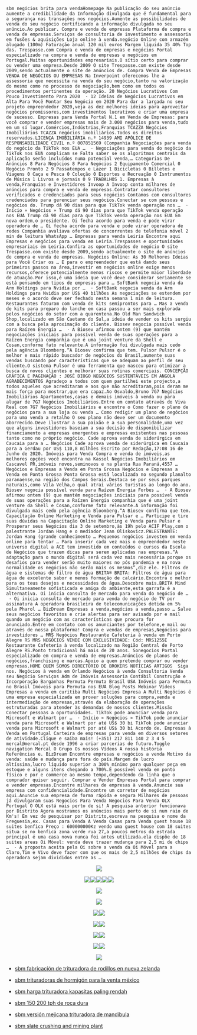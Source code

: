 
```
sbm negócios brita para vendaHomepage Na publicação do seu anúncio aumente a credibilidade da Informação divulgada que é fundamental para a segurança nas transações nos negócios.Aumente as possibilidades de venda do seu negócio certificando a informação divulgada no seu anúncio.Ao publicar. Compra e venda de empresas Plataforma de compra e venda de empresas.Serviços de consultoria de investimento e assessoria em fusões & aquisições Loja online à venda.negócio Online com armazém alugado (100m) Faturação anual 120 mil euros Margem líquida 35 40% Top das. Trespasse.com Compra e venda de empresas e negócios Portal especializado na compra e venda de empresas e negócios em Portugal.Muitas oportunidades empresariais.O sítio certo para comprar ou vender uma empresa.Desde 2009 O site Trespasse.com existe desde 2009,sendo actualmente o site de anúncios de. Compra Venda de Empresas VENDA DE NEGÓCIOS OU EMPRESAS Na Inverpoint oferecemos lhe a assessoria que necessita na venda do seu negócio,tanto na valorização do mesmo como no processo de negociação,bem como em todos os procedimentos pertinentes da operação. 20 Negócios Lucrativos Com Pouco Investimento Para 2020  · 12 Ideias de Negócios Lucrativos em Alta Para Você Montar Seu Negócio em 2020 Para dar a largada no seu projeto empreendedor 2020,veja as dez melhores ideias para aproveitar negócios promissores,com investimentos lucrativos e criar uma empresa de sucesso. Empresas para Venda Portal N.1 em Venda de Empresas: para você comprar e vender empresas mais de 3.000 negócios para venda,tudo em um só lugar.Comércios,Indústrias,Franquias TCAZZA Negócios Imobiliários TCAZZA negócios imobiliários.Todos os direitos reservados.LICENÇA IMOBILIÁRIA n.º 14939 AMI APÓLICE DE RESPONSABILIDADE CIVIL n.º 007851569 (Companhia Negociações para venda do negócio da TikTok nos EUA …  · Negociações para venda do negócio da TikTok nos EUA complicam se Falta saber se os algoritmos centrais da aplicação serão incluídos numa potencial venda,… Categorias De Anúncios 8 Para Negócios 8 Para Negócios 2 Equipamento Comercial 0 Negócio Pronto 2 9 Passatempos e Lazer 1 Bicicletas 0 Billetes e Viagens 0 Caça e Pesca 0 Coleção 0 Esportes e Recreação 0 Isntrumentos de Música 1 Livros e jornais 0 9 TRABALHOS 1. Empresas à venda,Franquias e Investidores Invoop A Invoop conta milhares de anúncios para compra e venda de empresas.Contratar consultores verificados e credenciados para seus negócios Contamos com consultores credenciados para gerenciar seus negócios.Conectar se com pessoas e negócios do. Trump dá 90 dias para que TikTok venda operação nos …  · Início » Negócios » Trump dá 90 dias para que TikTok venda operação nos EUA Trump dá 90 dias para que TikTok venda operação nos EUA Em nova ordem,o presidente. Oi fecha acordo para venda e pode virar operadora de … Oi fecha acordo para venda e pode virar operadora de redes Companhia avaliava ofertas de concorrentes de telefonia móvel 2 min de leitura WhatsApp … Empresas para venda Leiria Encontre aqui Empresas e negócios para venda em Leiria.Trespasses e oportunidades empresariais em Leiria.Confira as oportunidades de negócio O site Trespasse.com existe desde 2009,sendo actualmente o site de anúncios de compra e venda de empresas. Negócios Online: As 30 Melhores Ideias para Você Criar os … E para o empreendedor que está dando seus primeiros passos na área,investir em negócios online exige menos recursos,oferece potencialmente menos riscos e permite maior liberdade de atuação.Por isso,é uma ideia que você deve considerar seriamente se está pensando em tipos de empresas para … SoftBank negocia venda da Arm Holdings para Nvidia por …  · SoftBank negocia venda da Arm Holdings para Nvidia por US$ 40 bilhões As negociações se estendem por meses e o acordo deve ser fechado nesta semana 1 min de leitura. Restaurantes faturam com venda de kits semiprontos para … Mas a venda de kits para preparo do lanche em casa passou a ser mais explorada pelos negócios do setor com a quarentena.No Old Man Sandwich Shop,localizado em São Caetano do Sul,a ideia de vender os kits surgiu com a busca pela aproximação do cliente. Biosev negocia possível venda para Raízen Energia …  · A Biosev afirmou ontem (9) que mantém negociações iniciais para possível venda de suas operações para a Raízen Energia companhia que é uma joint venture da Shell e Cosan,conforme fato relevante.A informação foi divulgada mais cedo pela agência Bloomberg.“A Biosev confirma que tem. Pulsor Pulsor é o melhor e mais rápido buscador de negócios do Brasil,aumente suas vendas buscando por características que se adequam ao perfil de seu cliente.O sistema Pulsor é uma ferramenta que nasceu para otimizar a busca de novos clientes e melhorar suas rotinas comerciais. CONCEPÇÃO GRÁFICA E PAGINAÇÃO : JOSÉ DIOGO NEGÓCIOS SUSTENTÁVEIS EM ANGOLA AGRADECIMENTOS Agradeço a todos com quem partilhei este projecto,a todos aqueles que acreditaram e aos que não acreditaram,pois deram me mais força para mostrar,que era capaz.Ao Osvaldo,Bruno 7G7 Negócios Imobiliários Apartamentos,casas e demais imóveis à venda ou para alugar de 7G7 Negócios Imobiliários.Entre em contato através do Viva Real com 7G7 Negócios Imobiliários e encontre o Como fazer o plano de negócios para a sua loja ou venda … Como redigir um plano de negócios para uma venda a retalho O seu plano não deve ser um documento aborrecido.Deve ilustrar a sua paixão e a sua personalidade,uma vez que alguns investidores baseiam a sua decisão de disponibilizar financiamento a empresas emergentes e empresas existentes nas pessoas tanto como no próprio negócio. Cade aprova venda de siderúrgica em Caucaia para a … Negócios Cade aprova venda de siderúrgica em Caucaia para a Gerdau por US$ 110,8 milhões Escrito por Redação,17:08 16 de Junho de 2020. Imóveis para Venda Compra e venda de imóveis,as melhores opções você encontra na Kassol Negócios Imobiliários em Cascavel PR,imóveis novos,seminovos e na planta Rua Paraná,4557 … Negócios e Empresas a Venda em Ponta Grossa Negócios e Empresas a Venda em Ponta Grossa Ponta Grossa está localizada no segundo planalto paranaense,na região dos Campos Gerais.Destaca se por seus parques naturais,como Vila Velha,o qual atrai vários turistas ao longo do ano. Biosev negocia possível venda para Raízen Energia Forbes …  · A Biosev afirmou ontem (9) que mantém negociações iniciais para possível venda de suas operações para a Raízen Energia companhia que é uma joint venture da Shell e Cosan,conforme fato relevante.A informação foi divulgada mais cedo pela agência Bloomberg.“A Biosev confirma que tem. Capacitação Online Marketing e Venda para Pulsar e … Participe e tire suas dúvidas na Capacitação Online Marketing e Venda para Pulsar e Prosperar seus Negócios dia 3 de setembro,às 19h pelo ACIF Play,com o palestrante Jordan Hang e o mediador Jean Oliskovicz.PALESTRANTE: Jordan Hang (grande conhecimento … Pequenos negócios investem em venda online para tentar … Para inserir cada vez mais o empreendedor neste universo digital a ACE tem investido em conteúdos e cursos da Escola de Negócios que trazem dicas para serem aplicadas nas empresas.“A adaptação para o mundo digital será cada vez mais necessária porque os desafios para vender serão muito maiores no pós pandemia e na nova normalidade os negócios não serão mais os mesmos”,diz ele. Filtros de água e sistemas de filtro de água BRITA® BRITA: Filtros de água para água de excelente sabor e menos formação de calcário.Encontra o melhor para os teus desejos e necessidades de água.Descobre mais.BRITA Mind Simultaneamente sofisticada e amiga do ambiente,esta garrafa é a alternativa. Oi inicia consulta de mercado para venda do negócio de …  · Oi inicia consulta de mercado para venda do negócio de TV por assinatura A operadora brasileira de telecomunicações detida em 5% pela Pharol … BizDream Empresas a venda,negócios a venda,passo … Salve seus negócios favoritos e crie alertas para ser avisado por e mail quando um negócio com as características que procura for anunciado.Entre em contato com os anunciantes por telefone,e mail ou através de nossa plataforma! Compra e vendas de empresas,Negócios para investidores … MRS Negócios Restaurante Cafeteria à venda em Porto Alegre RS MRS NEGÓCIOS VENDE COM EXCLUSIVIDADE: Cód: MRS1255E Restaurante Cafeteria à venda localizado na Região Central de Porto Alegre RS.Ponto tradicional há mais de 20 anos. Sonegocios Portal especializado em compra e venda de empresas.Anúncios de planos de negócios,franchising e marcas.Apoio a quem pretende comprar ou vender empresas.HOME QUEM SOMOS DIRECTÓRIO DE BROKERS NOTÍCIAS ARTIGOS  Siga nos. Negócios à venda em Orlando Negócios à venda Consultoria Venda seu Negócio Serviços Adm de Imóveis Assessoria Contábil Construção e Incorporação Barganhas Permuta Permuta Brasil USA Imóveis para Permuta no Brasil Imóveis para Permuta nos EUA Blog Posts Webinar Vídeos Empresas a venda em curitiba Multi Negócios Empresa A Multi Negócios é uma empresa especializada em prover soluções para compra,venda e intermediação de empresas,através da elaboração de operações estruturadas para atender às demandas de nossos clientes.Missão Conectar pessoas a oportunidades. TikTok pode anunciar venda para Microsoft e Walmart por …  · Início » Negócios » TikTok pode anunciar venda para Microsoft e Walmart por até US$ 30 bi TikTok pode anunciar venda para Microsoft e Walmart por até US$ 30 bi Acordo de. Empresas à Venda em Portugal Carteira de empresas para venda em diversos setores de atividade.Clique e saiba mais! (+351) 217 811 140 2 3 4 5 mercal@mercal.pt desde 1996 a criar parcerias de futuro.Toggle navigation Mercal O Grupo Os nossos Vídeos A nossa história Referências e. BizDream Encontre empresas e negócios a venda Motivo da venda: saúde e mudança para fora do país.Margem de lucro altíssima,lucro líquido superior a 300% mínimo para qualquer peça em estoque e alguns itens chegando a 700%.É possível venda em ponto físico e por e commerce ao mesmo tempo,dependendo da linha que o comprador quiser seguir. Comprar e Vender Empresas Portal para comprar e vender empresas.Encontre milhares de empresas à venda.Anuncie sua empresa com confidencialidade.Encontre um corretor de negócios aqui.Anuncie sua empresa de forma rápida e segura Milhares de pessoas já divulgaram suas Negocios Para Venda Negocios Para Venda OLX Portugal O OLX está mais perto de si! A pesquisa anterior funcionava por Distrito Agora mostramos os anúncios mais perto de si num raio de Km's! Em vez de pesquisar por Distrito,escreva na pesquisa o nome da Freguesia,ex. Casas para Venda A Venda Casas para Venda guest house 18 suites benfica Preço : 600000000Kz vendo uma guest house com 18 suites situa se no benfica zona verde rua 27,a poucos metros da estrada principal é uma casa nova nunca foi antes utilizada.ela dispõe de 18 suites areas Oi Móvel: venda deve trazer mudança para 2,5 mi de chips …  · A proposta aceita pela Oi sobre a venda da Oi Móvel para a Claro,Tim e Vivo deve fazer com que os mais de 2,5 milhões de chips da operadora sejam divididos entre as … 
```

<div align="center">

<a href="https://es-crusher.shibang-china.com/github&k=sbm+neg%C3%B3cios+brita+para+venda"><img src="https://static.shibang-china.com/es/crusher/logo.jpg"></a>

<a href="https://es-crusher.shibang-china.com/github&k=sbm+neg%C3%B3cios+brita+para+venda"><img src="https://static.shibang-china.com/es/crusher/index.jpg"></a><a href="https://es-crusher.shibang-china.com/material.htmlgithub&k=sbm+neg%C3%B3cios+brita+para+venda"><img src="https://static.shibang-china.com/es/crusher/material.jpg"></a><a href="https://es-crusher.shibang-china.com/application.htmlgithub&k=sbm+neg%C3%B3cios+brita+para+venda"><img src="https://static.shibang-china.com/es/crusher/application.jpg"></a><a href="https://es-crusher.shibang-china.com/aboutus.htmlgithub&k=sbm+neg%C3%B3cios+brita+para+venda"><img src="https://static.shibang-china.com/es/crusher/aboutus.jpg"></a><a href="https://es-crusher.shibang-china.com/contact.htmlgithub&k=sbm+neg%C3%B3cios+brita+para+venda"><img src="https://static.shibang-china.com/es/crusher/contact.jpg"></a>

<a href="https://es-crusher.shibang-china.com/github&k=sbm+neg%C3%B3cios+brita+para+venda"><img src="https://static.shibang-china.com/es/crusher/banner.jpg"></a>

<a href="https://swt.shibang-china.com/github&k=sbm+neg%C3%B3cios+brita+para+venda"><img src="https://static.shibang-china.com/es/crusher/text.jpg"></a>

<a href="https://swt.shibang-china.com/github&k=sbm+neg%C3%B3cios+brita+para+venda"><img src="https://static.shibang-china.com/es/crusher/chat.jpg"></a><a href="https://es-crusher.shibang-china.com/contact.htmlgithub&k=sbm+neg%C3%B3cios+brita+para+venda"><img src="https://static.shibang-china.com/es/crusher/message.jpg"></a>

<a href="https://es-crusher.shibang-china.com/products/pe.htmlgithub&k=sbm+neg%C3%B3cios+brita+para+venda"><img src="https://static.shibang-china.com/es/crusher/pe.jpg"></a><a href="https://es-crusher.shibang-china.com/products/pf.htmlgithub&k=sbm+neg%C3%B3cios+brita+para+venda"><img src="https://static.shibang-china.com/es/crusher/pf.jpg"></a>

<a href="https://es-crusher.shibang-china.com/products/hpt.htmlgithub&k=sbm+neg%C3%B3cios+brita+para+venda"><img src="https://static.shibang-china.com/es/crusher/hpt.jpg"></a><a href="https://es-crusher.shibang-china.com/products/vsi.htmlgithub&k=sbm+neg%C3%B3cios+brita+para+venda"><img src="https://static.shibang-china.com/es/crusher/vsi.jpg"></a>

<a href="https://es-crusher.shibang-china.com/products/klv.htmlgithub&k=sbm+neg%C3%B3cios+brita+para+venda"><img src="https://static.shibang-china.com/es/crusher/klv.jpg"></a><a href="https://es-crusher.shibang-china.com/products/portable.htmlgithub&k=sbm+neg%C3%B3cios+brita+para+venda"><img src="https://static.shibang-china.com/es/crusher/portable.jpg"></a>

<a href="https://swt.shibang-china.com/github&k=sbm+neg%C3%B3cios+brita+para+venda"><img src="https://static.shibang-china.com/es/crusher/case.jpg"></a>

</div>


* [sbm fabricación de trituradora de rodillos en nueva zelanda](sbm%20fabricaci%C3%B3n%20de%20trituradora%20de%20rodillos%20en%20nueva%20zelanda.md)

* [sbm trituradoras de hormigón para la venta méxico](sbm%20trituradoras%20de%20hormig%C3%B3n%20para%20la%20venta%20m%C3%A9xico.md)

* [sbm harga trituradora kapasitas paling rendah](sbm%20harga%20trituradora%20kapasitas%20paling%20rendah.md)

* [sbm 150 200 tph de roca dura](sbm%20150%20200%20tph%20de%20roca%20dura.md)

* [sbm versión mejicana trituradora de mandíbula](sbm%20versi%C3%B3n%20mejicana%20trituradora%20de%20mand%C3%ADbula.md)

* [sbm slate crushing and mining plant](sbm%20slate%20crushing%20and%20mining%20plant.md)